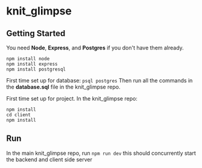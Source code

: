 # knit_glimpse
 
## Getting Started

You need **Node**, **Express**, and **Postgres** if you don't have them already.
```
npm install node
npm install express
npm install postgresql
```

First time set up for database:
`psql postgres`
Then run all the commands in the **database.sql** file in the knit_glimpse repo.

First time set up for project. In the knit_glimpse repo:
```
npm install 
cd client
npm install
```

## Run
In the main knit_glimpse repo, run
`npm run dev`
this should concurrently start the backend and client side server
